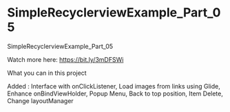 # SimpleRecyclerviewExample_Part_05
SimpleRecyclerviewExample_Part_05

Watch more here: https://bit.ly/3mDFSWi

What you can in this project

Added : Interface with onClickListener, Load images from links using Glide, Enhance onBindViewHolder, Popup Menu, Back to top position, Item Delete, Change layoutManager
